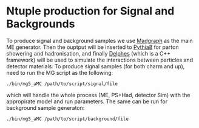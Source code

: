 # Ntuple production for Signal and Backgrounds

To produce signal and background samples we use [Madgraph](http://madgraph.phys.ucl.ac.be/) as the main ME generator.
Then the ouptput will be inserted to [Pythia8](https://pythia.org/) for parton showering and hadronisation, and finally
[Delphes](https://cp3.irmp.ucl.ac.be/projects/delphes) (which is a C++ framework) will be used to simulate the interactions
between particles and detector materials. To produce signal samples (for both charm and up), need to run the MG script 
as the following:
```
./bin/mg5_aMC /path/to/script/signal/file
```
which will handle the whole process (ME, PS+Had, detector Sim) with the appropirate model and run parameters. 
The same can be run for background sample generaton:
```
./bin/mg5_aMC /path/to/script/background/file
```
